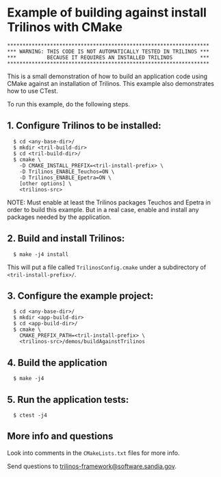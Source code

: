 # Example of building against install Trilinos with CMake

```
******************************************************************
*** WARNING: THIS CODE IS NOT AUTOMATICALLY TESTED IN TRILINOS ***
***          BECAUSE IT REQUIRES AN INSTALLED TRILINOS         ***
******************************************************************
```

This is a small demonstration of how to build an application code using CMake
against an installation of Trilinos.  This example also demonstrates how to
use CTest.

To run this example, do the following steps.

## 1. Configure Trilinos to be installed:

```
  $ cd <any-base-dir>/
  $ mkdir <tril-build-dir>
  $ cd <tril-build-dir>/
  $ cmake \
    -D CMAKE_INSTALL_PREFIX=<tril-install-prefix> \
    -D Trilinos_ENABLE_Teuchos=ON \
    -D Trilinos_ENABLE_Epetra=ON \
    [other options] \
    <trilinos-src>
```

NOTE: Must enable at least the Trilinos packages Teuchos and Epetra in order
to build this example.  But in a real case, enable and install any packages
needed by the application.

## 2. Build and install Trilinos:

```
  $ make -j4 install
```

This will put a file called `TrilinosConfig.cmake` under a subdirectory of
`<tril-install-prefix>/`.

## 3. Configure the example project:

```
  $ cd <any-base-dir>/
  $ mkdir <app-build-dir>
  $ cd <app-build-dir>/
  $ cmake \
    CMAKE_PREFIX_PATH=<tril-install-prefix> \
    <trilinos-src>/demos/buildAgainstTrilinos
```

## 4. Build the application

```
  $ make -j4
```

## 5. Run the application tests:

```
  $ ctest -j4
```

## More info and questions

Look into comments in the `CMakeLists.txt` files for more info.

Send questions to trilinos-framework@software.sandia.gov.
